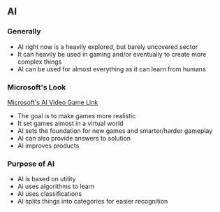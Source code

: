 ## AI

### Generally
* AI right now is a heavily explored, but barely uncovered sector
* It can heavily be used in gaming and/or eventually to create more complex things
* AI can be used for almost everything as it can learn from humans

### Microsoft's Look
[Microsoft's AI Video Game Link](http://research.microsoft.com/en-us/projects/ijcaiigames/)
* The goal is to make games more realistic
* It set games almost in a virtual world
* AI sets the foundation for new games and smarter/harder gameplay
* AI can also provide answers to solution
* AI improves products

### Purpose of AI
* AI is based on utility
* Ai uses algorithms to learn
* AI uses classifications
* AI splits things into categories for easier recognition
